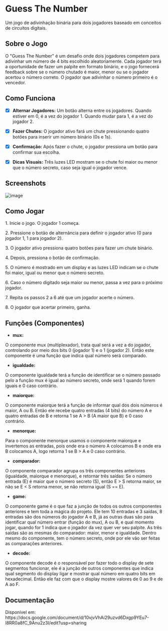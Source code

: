 
# Guess The Number

<p>Um jogo de adivinhação binária para dois jogadores baseado em conceitos de circuitos digitais.</p>


## Sobre o Jogo

<p>O "Guess The Number" é um desafio onde dois jogadores competem para adivinhar um número de 4 bits escolhido aleatoriamente. Cada jogador terá a oportunidade de fazer um palpite em formato binário, e o jogo fornecerá feedback sobre se o número chutado é maior, menor ou se o jogador acertou o número correto. O jogador que adivinhar o número primeiro é o vencedor.</p>


## Como Funciona

- [x] **Alternar Jogadores:** Um botão alterna entre os jogadores. Quando estiver em 0, é a vez do jogador 1. Quando mudar para 1, é a vez do jogador 2.

- [x] **Fazer Chutes:** O jogador ativo fará um chute pressionando quatro botões para inserir um número binário (0s e 1s).

- [x] **Confirmação:** Após fazer o chute, o jogador pressiona um botão para confirmar sua escolha.

- [x] **Dicas Visuais:** Três luzes LED mostram se o chute foi maior ou menor que o número secreto, caso seja igual o jogador vence.


## Screenshots

![image](https://github.com/israelrodrigues01/Guess_The_Number/assets/106749169/8dc82ba3-ce7c-4acd-a157-c39bda62d417)


## Como Jogar

  <p>1. Inicie o jogo. O jogador 1 começa.</p>
  <p>2. Pressione o botão de alternância para definir o jogador ativo (0 para jogador 1, 1 para jogador 2).</p>
  <p>3. O jogador ativo pressiona quatro botões para fazer um chute binário.</p>
  <p>4. Depois, pressiona o botão de confirmação.</p>
  <p>5. O número é mostrado em um display e as luzes LED indicam se o chute foi maior, igual ou menor que o número secreto.</p>
  <p>6. Caso o número digitado seja maior ou menor, passa a vez para o próximo jogador.</p>
  <p>7. Repita os passos 2 a 6 até que um jogador acerte o número.</p>
  <p>8. O jogador que acertar primeiro, ganha.</p>

## Funções (Componentes)
- **mux:**
<p>O componente mux (multiplexador), trata qual será a vez a do jogador, controlando por meio dos bits 0 (jogador 1) e o 1 (jogador 2). 
Então este componente é uma função que indica qual número será comparado.</p>

- **igualdade:**
<p>O componente igualdade terá a função de identificar se o número passado pelo a função mux é igual ao número secreto, onde será 1 quando forem iguais e 0 caso contrário.
</p>

- **maiorque:**
<p>O componente maiorque terá a função de informar qual dos dois números é maior, A ou B. Então ele recebe quatro entradas (4 bits) do número A e quatro entradas de B e retorna 1 se A > B (A maior que B) e 0 caso contrário.</p>

- **menorque:**
<p>Para o componente menorque usamos o componente maiorque e invertemos as entradas, pois onde era o número A colocamos B e onde era B colocamos A, logo retorna 1 se B > A e 0 caso contrário.</p>

- **comparador:**
<p>O componente comparador agrupa os três componentes anteriores (igualdade, maiorque e menorque), e retornar três saídas: Se o número entrada (E) é maior que o número secreto (S), então E > S retorna maior, se não se E < S retorna menor, se não retorna igual (S == E).</p>

- **game:**
<p>O componente game é o que faz a junção de todos os outros componentes anteriores e tem toda a mágica do projeto. Ele tem 10 entradas e 3 saídas, 8 entradas são dos números do jogador A e B, já as outras duas são para identificar qual número entrar (função do mux), A ou B, e qual momento jogar, quando for 1 indica que o jogador da vez quer ver seu palpite. As três saídas são as mesmas do comparador: maior, menor e igualdade. Dentro mesmo do componente, tem o número secreto, onde por ele vão ser feitas as comparações anteriores.</p>

- **decode:**
<p>O componente decode é o responsável por fazer todo o display de sete segmentos funcionar, ele é a junção de outros componentes que indica qual segmento do display ligar e mostrar qual número em quatro bits em hexadecimal. Então ele faz com que o display mostre valores de 0 ao 9 e de A ao F.</p>


## Documentação

<p>Disponível em: https://docs.google.com/document/d/10vjvVhAi29uzvd6Dxgp9YEu7-l8RR0a8fC_9Anu2z3I/edit?usp=sharing</p>

